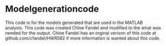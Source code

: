 # Modelgenerationcode
This code is for the models generated that are used in the MATLAB analysis.
This code was created Chloe Fandel and modified to the what was needed for the output.
Chloe Fandel has an orginal verison of this code at github.com/cfandel/HWR582 if more
information is wanted about this code. 